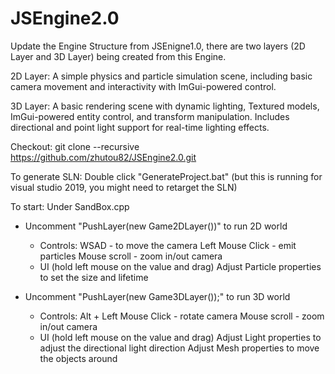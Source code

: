 # JSEngine2.0
Update the Engine Structure from JSEnigne1.0, there are two layers (2D Layer and 3D Layer) being created from this Engine.

2D Layer: A simple physics and particle simulation scene, including basic camera movement and interactivity with ImGui-powered control.

3D Layer: A basic rendering scene with dynamic lighting, Textured models, ImGui-powered entity control, and transform manipulation. Includes directional and point light support for real-time lighting effects.

Checkout:
git clone --recursive https://github.com/zhutou82/JSEngine2.0.git

To generate SLN:
Double click "GenerateProject.bat" (but this is running for visual studio 2019, you might need to retarget the SLN)

To start:
Under SandBox.cpp
- Uncomment "PushLayer(new Game2DLayer())" to run 2D world
  * Controls:
      WSAD - to move the camera
      Left Mouse Click - emit particles
      Mouse scroll - zoom in/out camera
  * UI (hold left mouse on the value and drag)
      Adjust Particle properties to set the size and lifetime
  

- Uncomment "PushLayer(new Game3DLayer());" to run 3D world
  * Controls:
	   Alt + Left Mouse Click - rotate camera
	   Mouse scroll - zoom in/out camera
  * UI (hold left mouse on the value and drag)
      Adjust Light properties to adjust the directional light direction
	  Adjust Mesh properties to move the objects around
